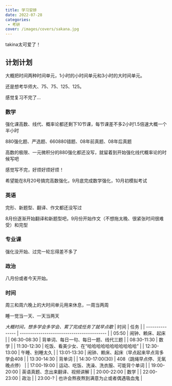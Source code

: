 ```yaml
---
title: 学习安排
date: 2022-07-28
categories:
 - 考研
cover: /images/covers/sakana.jpg
---
```


takina太可爱了！

<!-- more -->

## 计划计划

大概把时间两种时间单元，1小时的小时间单元和3小时的大时间单元。

还是想考华师大、75、75、125、125。

感觉复习不完了...

### 数学

强化课高数、线代、概率论都还剩下10节课，每节课差不多2小时1.5倍速大概一个半小时

880强化题、严选题、660880错题、08年前真题、08年后真题

高数的极限、一元微积分的880强化都还没写，就留着到开始强化线代概率论的时候写吧

感觉写不完，好烦好烦好烦！

希望能在8月20号搞完高数强化，9月底完成数学强化，10月初模拟考试

### 英语


完形、新题型、翻译、作文都还没写过

8月份逐渐开始翻译和新题型吧，9月份开始作文（不想拖太晚、很紧张时间很难受）和完型

### 专业课

强化没开始、过完一轮忘得差不多了

### 政治

八月份或者今天开始。

### 时间

周三和周六晚上的大时间单元用来休息，一周当两周

睡一觉当一天、一天当两天

*大概时间，想多学会多学会、累了完成任务了就早点歇*
| 时间            | 任务                                       |
| --------------- | ------------------------------------------ |
| 05:50           | 闹钟、赖床、起床                           |
| 06:30-08:30     | 背单词、每日一句、每日一题、线代三题       |
| 08:30-11:30     | 数学                                       |
| 11:30-12:30     | 吃饭、看美少女、在“哈哈哈哈哈哈哈哈哈哈哈” |
| 12:30-13:00     | 午睡、别睡太久                             |
| 13:01-13:30     | 闹钟、赖床、起床（早点起来早点背多学会408  |
| 13:30-14:30     | 背单词                                     |
| 14:30-17:00(30) | 408（跳绳早点停、无氧晚点停）              |
| 17:00-19:00     | 运动、吃饭、洗澡、洗衣服、可能背个单词     |
| 19:00-20:00     | 英语真题、念出来翻译、视频讲解             |
| 20:00-22:00     | 数学                                       |
| 22:00-23:00     | 政治                                       |
| 23:00-?         | 也许会熬夜熬到满意为止或者偶遇吸血鬼       |

